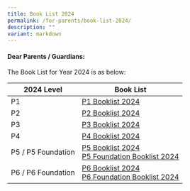 ```yaml
---
title: Book List 2024
permalink: /for-parents/book-list-2024/
description: ""
variant: markdown
---
```

#### **Dear Parents / Guardians:**

The Book List for Year 2024 is as below:

| 2024 Level |  Book List | 
| ----- | ------------------ | 
| P1   |[P1 Booklist 2024](/files/For%20Parents/p1_booklist_ay2024.pdf)                    | 
|P2    |            [P2 Booklist 2024](/files/For%20Parents/P2_Booklist_AY2024.pdf)               |
|P3    |                  [P3 Booklist 2024](/files/For%20Parents/P3_Booklist_AY2024.pdf)          |
|P4    |             [P4 Booklist 2024](/files/For%20Parents/P4_Booklist_AY2024.pdf)               |
|P5 / P5 Foundation| [P5 Booklist 2024](/files/For%20Parents/P5_Booklist_AY2024.pdf)<br>[P5 Foundation Booklist 2024](/files/For%20Parents/P5_FDN_Booklist_AY2024.pdf)    |
|P6 / P6 Foundation|  [P6 Booklist 2024](/files/For%20Parents/P6_Booklist_AY2024.pdf) <br> [P6 Foundation Booklist 2024](/files/For%20Parents/P6_FDN_Booklist_AY2024.pdf)   |